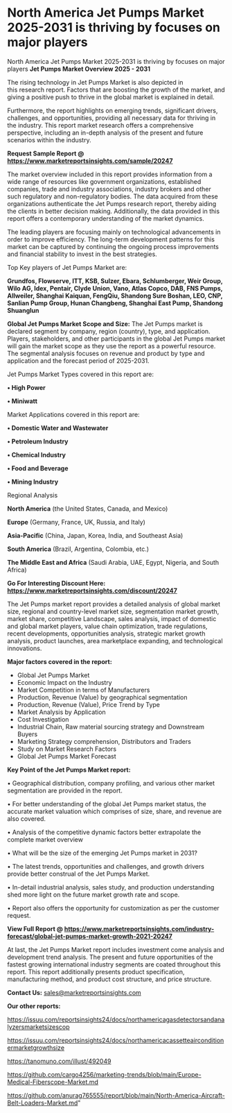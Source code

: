 # North America Jet Pumps Market 2025-2031 is thriving by focuses on major players
 North America Jet Pumps Market 2025-2031 is thriving by focuses on major players
<Strong> Jet Pumps Market Overview 2025 - 2031</strong>

The rising technology in Jet Pumps Market is also depicted in this research report. Factors that are boosting the growth of the market, and giving a positive push to thrive in the global market is explained in detail.

Furthermore, the report highlights on emerging trends, significant drivers, challenges, and opportunities, providing all necessary data for thriving in the industry. This report market research offers a comprehensive perspective, including an in-depth analysis of the present and future scenarios within the industry.

<strong>Request Sample Report @ <a href=https://www.marketreportsinsights.com/sample/20247>https://www.marketreportsinsights.com/sample/20247</a></strong>

The market overview included in this report provides information from a wide range of resources like government organizations, established companies, trade and industry associations, industry brokers and other such regulatory and non-regulatory bodies. The data acquired from these organizations authenticate the Jet Pumps research report, thereby aiding the clients in better decision making. Additionally, the data provided in this report offers a contemporary understanding of the market dynamics.

The leading players are focusing mainly on technological advancements in order to improve efficiency. The long-term development patterns for this market can be captured by continuing the ongoing process improvements and financial stability to invest in the best strategies.

Top Key players of Jet Pumps Market are:

<strong>Grundfos, Flowserve, ITT, KSB, Sulzer, Ebara, Schlumberger, Weir Group, Wilo AG, Idex, Pentair, Clyde Union, Vano, Atlas Copco, DAB, FNS Pumps, Allweiler, Shanghai Kaiquan, FengQiu, Shandong Sure Boshan, LEO, CNP, Sanlian Pump Group, Hunan Changbeng, Shanghai East Pump, Shandong Shuanglun</strong>

<strong><b>Global Jet Pumps Market Scope and Size:</b></strong>
The Jet Pumps market is declared segment by company, region (country), type, and application. Players, stakeholders, and other participants in the global Jet Pumps market will gain the market scope as they use the report as a powerful resource. The segmental analysis focuses on revenue and product by type and application and the forecast period of 2025-2031.

Jet Pumps Market Types covered in this report are:

<strong>• High Power

• Miniwatt</strong>

Market Applications covered in this report are:

<strong>• Domestic Water and Wastewater

• Petroleum Industry

• Chemical Industry

• Food and Beverage

• Mining Industry</strong> 

Regional Analysis

<strong>North America</strong> (the United States, Canada, and Mexico)

<strong>Europe</strong> (Germany, France, UK, Russia, and Italy)

<strong>Asia-Pacific</strong> (China, Japan, Korea, India, and Southeast Asia)

<strong>South America</strong> (Brazil, Argentina, Colombia, etc.)

<strong>The Middle East and Africa</strong> (Saudi Arabia, UAE, Egypt, Nigeria, and South Africa)

<strong>Go For Interesting Discount Here: <a href=https://www.marketreportsinsights.com/discount/20247>https://www.marketreportsinsights.com/discount/20247</a></strong>

The Jet Pumps market report provides a detailed analysis of global market size, regional and country-level market size, segmentation market growth, market share, competitive Landscape, sales analysis, impact of domestic and global market players, value chain optimization, trade regulations, recent developments, opportunities analysis, strategic market growth analysis, product launches, area marketplace expanding, and technological innovations.

<strong><b>Major factors covered in the report:</b></strong>
<ul>
  <li>Global Jet Pumps Market </li>
  <li>Economic Impact on the Industry</li>
  <li>Market Competition in terms of Manufacturers</li>
  <li>Production, Revenue (Value) by geographical segmentation</li>
  <li>Production, Revenue (Value), Price Trend by Type</li>
  <li>Market Analysis by Application</li>
  <li>Cost Investigation</li>
  <li>Industrial Chain, Raw material sourcing strategy and Downstream Buyers</li>
  <li>Marketing Strategy comprehension, Distributors and Traders</li>
  <li>Study on Market Research Factors</li>
  <li>Global Jet Pumps Market Forecast</li>
</ul>

<strong><b>Key Point of the Jet Pumps Market report:</b></strong>

• Geographical distribution, company profiling, and various other market segmentation are provided in the report.

• For better understanding of the global Jet Pumps market status, the accurate market valuation which comprises of size, share, and revenue are also covered.

• Analysis of the competitive dynamic factors better extrapolate the complete market overview

• What will be the size of the emerging Jet Pumps market in 2031?

• The latest trends, opportunities and challenges, and growth drivers provide better construal of the Jet Pumps Market.

• In-detail industrial analysis, sales study, and production understanding shed more light on the future market growth rate and scope.

• Report also offers the opportunity for customization as per the customer request.

<strong><b>View Full Report @ <a href=https://www.marketreportsinsights.com/industry-forecast/global-jet-pumps-market-growth-2021-20247>https://www.marketreportsinsights.com/industry-forecast/global-jet-pumps-market-growth-2021-20247</a></b></strong>


At last, the Jet Pumps Market report includes investment come analysis and development trend analysis. The present and future opportunities of the fastest growing international industry segments are coated throughout this report. This report additionally presents product specification, manufacturing method, and product cost structure, and price structure.

<strong>Contact Us:</strong>
sales@marketreportsinsights.com

<strong>Our other reports:</strong>

<a href=https://issuu.com/reportsinsights24/docs/northamericagasdetectorsandanalyzersmarketsizescop>https://issuu.com/reportsinsights24/docs/northamericagasdetectorsandanalyzersmarketsizescop</a>

<a href=https://issuu.com/reportsinsights24/docs/northamericacassetteairconditionermarketgrowthsize>https://issuu.com/reportsinsights24/docs/northamericacassetteairconditionermarketgrowthsize</a>

<a href=https://tanomuno.com/illust/492049>https://tanomuno.com/illust/492049</a>

<a href=https://github.com/cargo4256/marketing-trends/blob/main/Europe-Medical-Fiberscope-Market.md>https://github.com/cargo4256/marketing-trends/blob/main/Europe-Medical-Fiberscope-Market.md</a>

<a href=https://github.com/anurag765555/report/blob/main/North-America-Aircraft-Belt-Loaders-Market.md>https://github.com/anurag765555/report/blob/main/North-America-Aircraft-Belt-Loaders-Market.md</a>"
